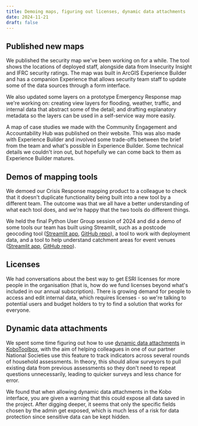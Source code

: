 ```yaml
---
title: Demoing maps, figuring out licenses, dynamic data attachments
date: 2024-11-21
draft: false
---
```

## Published new maps

We published the security map we've been working on for a while. The tool shows the locations of deployed staff, alongside data from Insecurity Insight and IFRC security ratings. The map was built in ArcGIS Experience Builder and has a companion Experience that allows security team staff to update some of the data sources through a form interface. 

We also updated some layers on a prototype Emergency Response map we're working on: creating view layers for flooding, weather, traffic, and internal data that abstract some of the detail; and drafting explanatory metadata so the layers can be used in a self-service way more easily. 

A map of case studies we made with the Community Engagement and Accountability Hub was published on their website. This was also made with Experience Builder and involved some trade-offs between the brief from the team and what's possible in Experience Builder. Some technical details we couldn't iron out, but hopefully we can come back to them as Experience Builder matures.  

## Demos of mapping tools

We demoed our Crisis Response mapping product to a colleague to check that it doesn't duplicate functionality being built into a new tool by a different team. The outcome was that we all have a better understanding of what each tool does, and we're happy that the two tools do different things.

We held the final Python User Group session of 2024 and did a demo of some tools our team has built using Streamlit, such as a postcode geocoding tool ([Streamlit app](https://postcodelookupapp-yaadvzhrseyhsdhbssw8qh.streamlit.app/), [GitHub repo](https://github.com/ioalexei/postcode_lookup_streamlit)), a tool to work with deployment data, and a tool to help understand catchment areas for event venues ([Streamlit app](https://event-venue-catchment-area-hvjr4scwvaiigvuygshpxt.streamlit.app/), [GitHub repo](https://github.com/britishredcrosssociety/event-venue-catchment-area)). 

## Licenses

We had conversations about the best way to get ESRI licenses for more people in the organisation (that is, how do we fund licenses beyond what's included in our annual subscription). There is growing demand for people to access and edit internal data, which requires licenses - so we're talking to potential users and budget holders to try to find a solution that works for everyone. 

## Dynamic data attachments

We spent some time figuring out how to use [dynamic data attachments](https://support.kobotoolbox.org/dynamic_data_attachment.html) in [KoboToolbox](https://www.kobotoolbox.org/), with the aim of helping colleagues in one of our partner National Societies use this feature to track indicators across several rounds of household assessments. In theory, this should allow surveyors to pull existing data from previous assessments so they don't need to repeat questions unnecessarily, leading to quicker surveys and less chance for error. 

We found that when allowing dynamic data attachments in the Kobo interface, you are given a warning that this could expose all data saved in the project. After digging deeper, it seems that only the specific fields chosen by the admin get exposed, which is much less of a risk for data protection since sensitive data can be kept hidden. 


